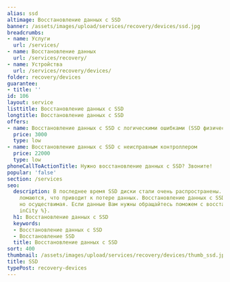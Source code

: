 ```yaml
---
alias: ssd
altimage: Восстановление данных с SSD
banner: /assets/images/upload/services/recovery/devices/ssd.jpg
breadcrumbs:
- name: Услуги
  url: /services/
- name: Восстановление данных
  url: /services/recovery/
- name: Устройства
  url: /services/recovery/devices/
folder: recovery/devices
guarantee:
- title: ''
id: 106
layout: service
listtitle: Восстановление данных с SSD
longtitle: Восстановление данных с SSD
offers:
- name: Восстановление данных с SSD с логическими ошибками (SSD физически исправен)
  price: 3000
  type: low
- name: Восстановление данных с SSD с неисправным контроллером
  price: 22000
  type: low
phoneCallToActionTitle: Нужно восстановление данных с SSD? Звоните!
popular: 'false'
section: /services
seo:
  description: В последнее время SSD диски стали очень распространены. И они тоже
    ломаются, что приводит к потере данных. Восстановление данных с SSD сложная процедура,
    но осуществимая. Если данные Вам нужны обращайтесь поможем с восстановлением {%
    inCity %}.
  h1: Восстановление данных с SSD
  keywords:
  - Восстановление данных с SSD
  - Восстановление SSD
  title: Восстановление данных с SSD
sort: 400
thumbnail: /assets/images/upload/services/recovery/devices/thumb_ssd.jpg
title: SSD
typePost: recovery-devices
---
```

